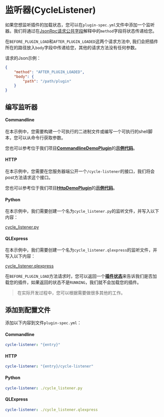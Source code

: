 # 监听器(CycleListener)

如果您想监听插件的加载状态，您可以在`plugin-spec.yml`文件中添加一个监听器。我们将通过在[JsonRpc请求公共字段](appendix/json_rpc.md#jsonrpc请求的公共字段)解释中的`method`字段将状态传递给您。

在`BEFORE_PLUGIN_LOAD`和`AFTER_PLUGIN_LOADED`这两个请求方法中, 我们会把插件所在的路径放入`body`字段中传递给您，其他的请求方法没有任何参数。

请求的Json示例：

```json
{
    "method": "AFTER_PLUGIN_LOADED",
    "body": {
        "path": "/path/plugin"
    }
}
```

## 编写监听器

<!-- tabs:start -->

#### **Commandline**

在本示例中，您需要构建一个可执行的二进制文件或编写一个可执行的shell脚本，您可以从命令行获取参数。

您也可以参考位于我们项目[**CommandlineDemoPlugin**](https://github.com/myrestop/myflow-plugin-guide/tree/master/general-plugin-guide/commandline-demo-plugin)的[**示例代码**](https://github.com/myrestop/myflow-plugin-guide/tree/master/general-plugin-guide/commandline-demo-plugin/src/nativeMain/kotlin/Main.kt)。

#### **HTTP**

在本示例中，您需要在您服务器端公开一个`/cycle-listener`的接口，我们将会post方法请求这个接口。

您也可以参考位于我们项目[**HttpDemoPlugin**](https://github.com/myrestop/myflow-plugin-guide/tree/master/general-plugin-guide/http-demo-plugin)的[**示例代码**](https://github.com/myrestop/myflow-plugin-guide/tree/master/general-plugin-guide/http-demo-plugin/src/main/kotlin/runflow/Main.kt)。

#### **Python**

在本示例中，我们需要创建一个名为`cycle_listener.py`的监听文件，并写入以下内容：

[cycle_listener.py](../../general-plugin-guide/python-demo-plugin/cycle_listener.py ':include :type=code')

#### **QLExpress**

在本示例中，我们需要创建一个名为`cycle_listener.qlexpress`的监听文件，并写入以下内容：

[cycle_listener.qlexpress](../../general-plugin-guide/qlexpress-demo-plugin/cycle_listener.qlexpress ':include :type=code java')

<!-- tabs:end -->

在`BEFORE_PLUGIN_LOAD`方法请求时，您可以返回一个[**插件状态**](appendix/plugin_state.md#pluginstate)来告诉我们是否加载您的插件，如果返回的状态不是`RUNNING`，我们就不会加载您的插件。

> 在实际开发过程中，您可以根据需要做很多其他的工作。

## 添加到配置文件

添加以下内容到文件`plugin-spec.yml`：

<!-- tabs:start -->

#### **Commandline**

```yaml
cycle-listener: "{entry}"
```

#### **HTTP**

```yaml
cycle-listener: "{entry}/cycle-listener"
```

#### **Python**

```yaml
cycle-listener: ./cycle_listener.py
```

#### **QLExpress**

```yaml
cycle-listener: ./cycle_listener.qlexpress
```

<!-- tabs:end -->
